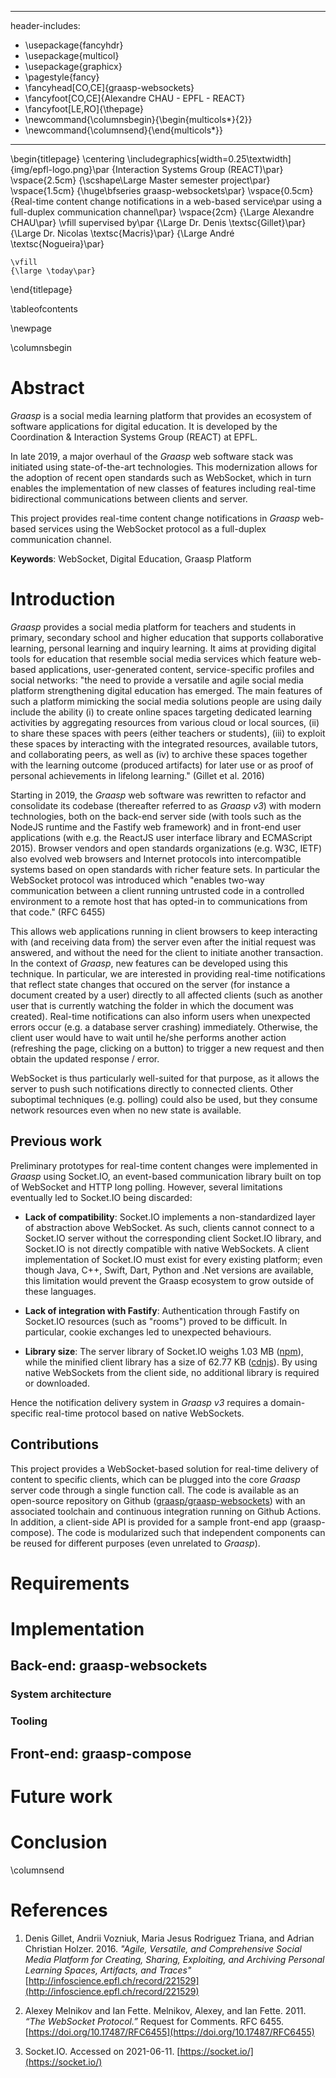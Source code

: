 <!--
    compilation :
    pandoc -V geometry:margin=2.5cm --variable urlcolor=cyan --number-sections -o report.pdf report.md
-->

---
header-includes:

 - \usepackage{fancyhdr}
 - \usepackage{multicol}
 - \usepackage{graphicx}
 - \pagestyle{fancy}
 - \fancyhead[CO,CE]{graasp-websockets}
 - \fancyfoot[CO,CE]{Alexandre CHAU - EPFL - REACT}
 - \fancyfoot[LE,RO]{\thepage}
 - \newcommand{\columnsbegin}{\begin{multicols*}{2}}
 - \newcommand{\columnsend}{\end{multicols*}}
---

\begin{titlepage}
	\centering
	\includegraphics[width=0.25\textwidth]{img/epfl-logo.png}\par
    {Interaction Systems Group (REACT)\par}
	\vspace{2.5cm}
	{\scshape\Large Master semester project\par}
	\vspace{1.5cm}
	{\huge\bfseries graasp-websockets\par}
	\vspace{0.5cm}
    {Real-time content change notifications in a web-based service\par using a full-duplex communication channel\par}
	\vspace{2cm}
	{\Large Alexandre CHAU\par}
	\vfill
	supervised by\par
	{\Large Dr. Denis \textsc{Gillet}\par}
	{\Large Dr. Nicolas \textsc{Macris}\par}
    {\Large André \textsc{Nogueira}\par}

	\vfill
	{\large \today\par}
\end{titlepage}

\tableofcontents

\newpage

\columnsbegin

# Abstract

*Graasp* is a social media learning platform that provides an ecosystem of software applications for digital education. It is developed by the Coordination & Interaction Systems Group (REACT) at EPFL.

In late 2019, a major overhaul of the *Graasp* web software stack was initiated using state-of-the-art technologies. This modernization allows for the adoption of recent open standards such as WebSocket, which in turn enables the implementation of new classes of features including real-time bidirectional communications between clients and server.

This project provides real-time content change notifications in *Graasp* web-based services
using the WebSocket protocol as a full-duplex communication channel.

**Keywords**: WebSocket, Digital Education, Graasp Platform

# Introduction

*Graasp* provides a social media platform for teachers and students in primary, secondary school and higher education that supports collaborative learning, personal learning and inquiry learning. It aims at providing digital tools for education that resemble social media services which feature web-based applications, user-generated content, service-specific profiles and social networks: "the need to provide a versatile and agile social media platform strengthening digital education has emerged. The main features of such a platform mimicking the social media solutions people are using daily include the ability (i) to create online spaces targeting dedicated learning activities by aggregating resources from various cloud or local sources, (ii) to share these spaces with peers (either teachers or students), (iii) to exploit these spaces by interacting with the integrated resources, available tutors, and collaborating peers, as well as (iv) to archive these spaces together with the learning outcome (produced artifacts) for later use or as proof of personal achievements in lifelong learning." (Gillet et al. 2016)

Starting in 2019, the *Graasp* web software was rewritten to refactor and consolidate its codebase (thereafter referred to as *Graasp v3*) with modern technologies, both on the back-end server side (with tools such as the NodeJS runtime and the Fastify web framework) and in front-end user applications (with e.g. the ReactJS user interface library and ECMAScript 2015). Browser vendors and open standards organizations (e.g. W3C, IETF) also evolved web browsers and Internet protocols into intercompatible systems based on open standards with richer feature sets. In particular the WebSocket protocol was introduced which "enables two-way communication between a client running untrusted code in a controlled environment to a remote host that has opted-in to communications from that code." (RFC 6455)

This allows web applications running in client browsers to keep interacting with (and receiving data from) the server even after the initial request was answered, and without the need for the client to initiate another transaction. In the context of *Graasp*, new features can be developed using this technique. In particular, we are interested in providing real-time notifications that reflect state changes that occured on the server (for instance a document created by a user) directly to all affected clients (such as another user that is currently watching the folder in which the document was created). Real-time notifications can also inform users when unexpected errors occur (e.g. a database server crashing) immediately. Otherwise, the client user would have to wait until he/she performs another action (refreshing the page, clicking on a button) to trigger a new request and then obtain the updated response / error.

WebSocket is thus particularly well-suited for that purpose, as it allows the server to push such notifications directly to connected clients. Other suboptimal techniques (e.g. polling) could also be used, but they consume network resources even when no new state is available.

## Previous work

Preliminary prototypes for real-time content changes were implemented in *Graasp* using Socket.IO, an event-based communication library built on top of WebSocket and HTTP long polling. However, several limitations eventually led to Socket.IO being discarded:

-  **Lack of compatibility**: Socket.IO implements a non-standardized layer of abstraction above WebSocket. As such, clients cannot connect to a Socket.IO server without the corresponding client Socket.IO library, and Socket.IO is not directly compatible with native WebSockets. A client implementation of Socket.IO must exist for every existing platform; even though Java, C++, Swift, Dart, Python and .Net versions are available, this limitation would prevent the Graasp ecosystem to grow outside of these languages.

- **Lack of integration with Fastify**: Authentication through Fastify on Socket.IO resources (such as "rooms") proved to be difficult. In particular, cookie exchanges led to unexpected behaviours.

- **Library size**: The server library of Socket.IO weighs 1.03 MB ([npm](https://www.npmjs.com/package/socket.io)), while the minified client library has a size  of 62.77 KB ([cdnjs](https://cdnjs.cloudflare.com/ajax/libs/socket.io/4.1.1/socket.io.min.js)). By using native WebSockets from the client side, no additional library is required or downloaded.

Hence the notification delivery system in *Graasp v3* requires a domain-specific real-time protocol based on native WebSockets.

## Contributions

This project provides a WebSocket-based solution for real-time delivery of content to specific clients, which can be plugged into the core *Graasp* server code through a single function call. The code is available as an open-source repository on Github ([graasp/graasp-websockets](https://github.com/graasp/graasp-websockets)) with an associated toolchain and continuous integration running on Github Actions. In addition, a client-side API is provided for a sample front-end app (graasp-compose). The code is modularized such that independent components can be reused for different purposes (even unrelated to *Graasp*).

# Requirements

# Implementation

## Back-end: graasp-websockets

### System architecture

### Tooling

## Front-end: graasp-compose

# Future work

# Conclusion

\columnsend

# References

1. Denis Gillet, Andrii Vozniuk, Maria Jesus Rodriguez Triana, and Adrian Christian Holzer. 2016. *"Agile, Versatile, and Comprehensive Social Media Platform  for Creating, Sharing, Exploiting, and Archiving Personal  Learning Spaces, Artifacts, and Traces"* [http://infoscience.epfl.ch/record/221529](http://infoscience.epfl.ch/record/221529)

2. Alexey Melnikov and Ian Fette. Melnikov, Alexey, and Ian Fette. 2011. 
*“The WebSocket Protocol.”* Request for Comments. RFC 6455. [https://doi.org/10.17487/RFC6455](https://doi.org/10.17487/RFC6455)

3. Socket.IO. Accessed on 2021-06-11. [https://socket.io/](https://socket.io/)